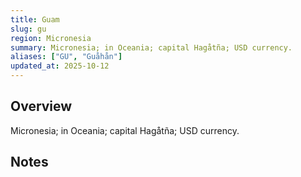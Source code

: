 ```yaml
---
title: Guam
slug: gu
region: Micronesia
summary: Micronesia; in Oceania; capital Hagåtña; USD currency.
aliases: ["GU", "Guåhån"]
updated_at: 2025-10-12
---
```


## Overview

Micronesia; in Oceania; capital Hagåtña; USD currency.

## Notes

<!-- Add your first note below -->

